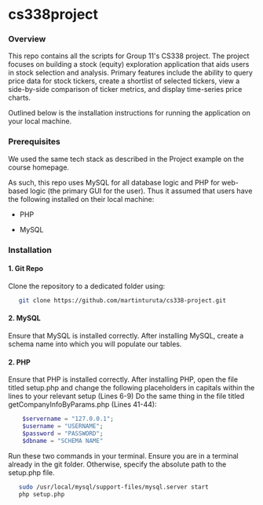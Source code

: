# cs338project

### Overview

This repo contains all the scripts for Group 11's CS338 project. The project focuses on building a stock (equity) exploration application that aids users in stock selection and analysis. Primary features include the ability to query price data for stock tickers, create a shortlist of selected tickers, view a side-by-side comparison of ticker metrics, and display time-series price charts. 

Outlined below is the installation instructions for running the application on your local machine. 

### Prerequisites

We used the same tech stack as described in the Project example on the course homepage. 

As such, this repo uses MySQL for all database logic and PHP for web-based logic (the primary GUI for the user). Thus it assumed that users have the following installed on their local machine:

- PHP 

- MySQL 

### Installation

#### 1. Git Repo

Clone the repository to a dedicated folder using:

```bash
   git clone https://github.com/martinturuta/cs338-project.git
```


#### 2. MySQL
Ensure that MySQL is installed correctly.
After installing MySQL, create a schema name into which you will populate our tables. 

#### 2. PHP

Ensure that PHP is installed correctly. 
After installing PHP, open the file titled setup.php and change the following placeholders in capitals within the lines to your relevant setup (Lines 6-9)
Do the same thing in the file titled getCompanyInfoByParams.php (Lines 41-44):

```php
  	$servername = "127.0.0.1";
	$username = "USERNAME";
	$password = "PASSWORD";
	$dbname = "SCHEMA NAME"
```

Run these two commands in your terminal. Ensure you are in a terminal already in the git folder. Otherwise, specify the absolute path to the setup.php file.  

```bash
   sudo /usr/local/mysql/support-files/mysql.server start
   php setup.php
```











